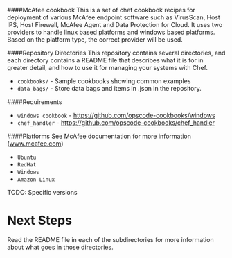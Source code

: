 ####McAfee cookbook
This is a set of chef cookbook recipes for deployment of various McAfee endpoint software such as VirusScan, Host IPS, Host Firewall, McAfee Agent and Data Protection for Cloud.
It uses two providers to handle linux based platforms and windows based platforms. Based on the platform type, the correct provider will be used.

####Repository Directories
This repository contains several directories, and each directory contains a README file that describes what it is for in greater detail, and how to use it for managing your systems with Chef.

* `cookbooks/` - Sample cookbooks showing common examples
* `data_bags/` - Store data bags and items in .json in the repository.

####Requirements
* `windows cookbook` - https://github.com/opscode-cookbooks/windows
* `chef_handler` - https://github.com/opscode-cookbooks/chef_handler

####Platforms
See McAfee documentation for more information (www.mcafee.com)
* `Ubuntu` 
* `RedHat`
* `Windows`
* `Amazon Linux`

TODO: Specific versions

Next Steps
==========

Read the README file in each of the subdirectories for more information about what goes in those directories.
